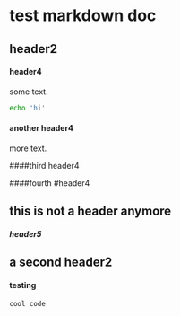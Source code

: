 # test markdown doc

## header2

#### header4

some text.

```bash
echo 'hi'
```

#### another header4

more text.

####third header4

####fourth #header4

 ## this is not a header anymore

##### header5

## a second header2

#### testing

```
cool code
```
